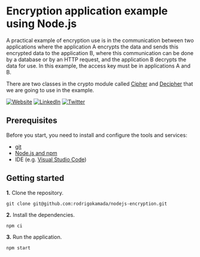 # Encryption application example using Node.js 


A practical example of encryption use is in the communication between two applications where the application A encrypts the data and sends this encrypted data to the application B, where this communication can be done by a database or by an HTTP request, and the application B decrypts the data for use. In this example, the access key must be in applications A and B.

There are two classes in the crypto module called [Cipher](https://nodejs.org/api/crypto.html#class-cipher) and [Decipher](https://nodejs.org/api/crypto.html#class-decipher) that we are going to use in the example.



[![Website](https://shields.braskam.com/v1/shields?name=website&format=rectangle&size=small&radius=5)](https://rodrigo.kamada.com.br)
[![LinkedIn](https://shields.braskam.com/v1/shields?name=linkedin&format=rectangle&size=small&radius=5)](https://www.linkedin.com/in/rodrigokamada)
[![Twitter](https://shields.braskam.com/v1/shields?name=twitter&format=rectangle&size=small&radius=5&socialAccount=rodrigokamada)](https://twitter.com/rodrigokamada)



## Prerequisites


Before you start, you need to install and configure the tools and services:

* [git](https://git-scm.com/)
* [Node.js and npm](https://nodejs.org/)
* IDE (e.g. [Visual Studio Code](https://code.visualstudio.com/))



## Getting started


**1.** Clone the repository.

```shell
git clone git@github.com:rodrigokamada/nodejs-encryption.git
```

**2.** Install the dependencies.

```shell
npm ci
```

**3.** Run the application.

```shell
npm start
```
